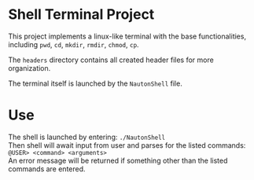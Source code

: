 # Shell Terminal Project
This project implements a linux-like terminal with the base functionalities, including `pwd`, `cd`, `mkdir`, `rmdir`, `chmod`, `cp`.

The `headers` directory contains all created header files for more organization. 

The terminal itself is launched by the `NautonShell` file.

# Use
The shell is launched by entering: `./NautonShell`<br>
Then shell will await input from user and parses for the listed commands: `@USER> <command> <arguments>`<br>
An error message will be returned if something other than the listed commands are entered.
